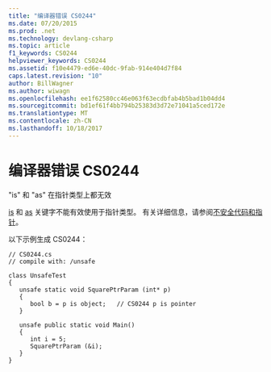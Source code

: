 ```yaml
---
title: "编译器错误 CS0244"
ms.date: 07/20/2015
ms.prod: .net
ms.technology: devlang-csharp
ms.topic: article
f1_keywords: CS0244
helpviewer_keywords: CS0244
ms.assetid: f10e4479-ed6e-40dc-9fab-914e404d7f84
caps.latest.revision: "10"
author: BillWagner
ms.author: wiwagn
ms.openlocfilehash: ee1f62580cc46e063f63ecdbfab4b5bad1b04dd4
ms.sourcegitcommit: bd1ef61f4bb794b25383d3d72e71041a5ced172e
ms.translationtype: MT
ms.contentlocale: zh-CN
ms.lasthandoff: 10/18/2017
---
```

# <a name="compiler-error-cs0244"></a>编译器错误 CS0244
"is" 和 "as" 在指针类型上都无效  
  
 [is](../../csharp/language-reference/keywords/is.md) 和 [as](../../csharp/language-reference/keywords/as.md) 关键字不能有效使用于指针类型。 有关详细信息，请参阅[不安全代码和指针](../../csharp/programming-guide/unsafe-code-pointers/index.md)。  
  
 以下示例生成 CS0244：  
  
```  
// CS0244.cs  
// compile with: /unsafe  
  
class UnsafeTest  
{  
   unsafe static void SquarePtrParam (int* p)  
   {  
      bool b = p is object;   // CS0244 p is pointer  
   }  
  
   unsafe public static void Main()  
   {  
      int i = 5;  
      SquarePtrParam (&i);  
   }  
}  
```

